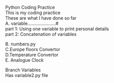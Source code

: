 Python Coding Practice <br>
This is my coding practice <br>
These are what I have done so far<br>
A. variable......................#<br>
 part 1: Using one variable to print personal details<br>
 part 2: Concatenation of variables <br>

B. numbers.py <br>
C.Europe floors Convertor <br>
D.Temperature Convertor <br>
E. Analogue Clock<br>

Branch Variables<br>
Has variable2.py file
